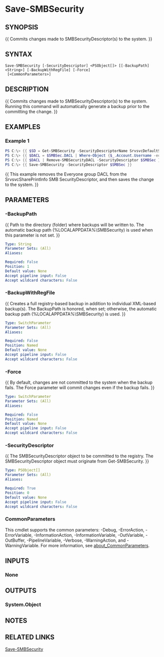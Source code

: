 ﻿---
external help file: SMBSecurity-help.xml
Module Name: SMBSecurity
online version:
schema: 2.0.0
---

# Save-SMBSecurity

## SYNOPSIS
{{ Commits changes made to SMBSecurityDescriptor(s) to the system. }}

## SYNTAX

```
Save-SMBSecurity [-SecurityDescriptor] <PSObject[]> [[-BackupPath] <String>] [-BackupWithRegFile] [-Force]
 [<CommonParameters>]
```

## DESCRIPTION
{{ Commits changes made to SMBSecurityDescriptor(s) to the system. Running this command will automatically generate a backup prior to the committing the change. }}

## EXAMPLES

### Example 1
```powershell
PS C:\> {{ $SD = Get-SMBSecurity -SecurityDescriptorName SrvsvcDefaultShareInfo }}
PS C:\> {{ $DACL = $SMBSec.DACL | Where-Object {$_.Account.Username -eq "Everyone"} }}
PS C:\> {{ $DACL | Remove-SMBSecurityDACL -SecurityDescriptor $SMBSec }}
PS C:\> {{ Save-SMBSecurity -SecurityDescriptor $SMBSec }}
```

{{ This example removes the Everyone group DACL from the SrvsvcSharePrintInfo SMB SecurityDescriptor, and then saves the change to the system. }}

## PARAMETERS

### -BackupPath
{{ Path to the directory (folder) where backups will be written to. The automatic backup path (%LOCALAPPDATA%\\SMBSecurity) is used when this parameter is not set. }}

```yaml
Type: String
Parameter Sets: (All)
Aliases:

Required: False
Position: 1
Default value: None
Accept pipeline input: False
Accept wildcard characters: False
```

### -BackupWithRegFile
{{ Creates a full registry-based backup in addition to individual XML-based backup(s). The BackupPath is honored, when set; otherwise, the automatic backup path (%LOCALAPPDATA%\\SMBSecurity) is used.  }}

```yaml
Type: SwitchParameter
Parameter Sets: (All)
Aliases:

Required: False
Position: Named
Default value: None
Accept pipeline input: False
Accept wildcard characters: False
```

### -Force
{{ By default, changes are not committed to the system when the backup fails. The Force parameter will commit changes even if the backup fails. }}

```yaml
Type: SwitchParameter
Parameter Sets: (All)
Aliases:

Required: False
Position: Named
Default value: None
Accept pipeline input: False
Accept wildcard characters: False
```

### -SecurityDescriptor
{{ The SMBSecurityDescriptor object to be committed to the registry. The SMBSecurityDescriptor object must originate from Get-SMBSecurity. }}

```yaml
Type: PSObject[]
Parameter Sets: (All)
Aliases:

Required: True
Position: 0
Default value: None
Accept pipeline input: False
Accept wildcard characters: False
```

### CommonParameters
This cmdlet supports the common parameters: -Debug, -ErrorAction, -ErrorVariable, -InformationAction, -InformationVariable, -OutVariable, -OutBuffer, -PipelineVariable, -Verbose, -WarningAction, and -WarningVariable. For more information, see [about_CommonParameters](http://go.microsoft.com/fwlink/?LinkID=113216).

## INPUTS

### None

## OUTPUTS

### System.Object
## NOTES

## RELATED LINKS

[Save-SMBSecurity](https://github.com/microsoft/SMBSecurity/wiki/Save%E2%80%90SMBSecurity)